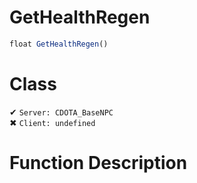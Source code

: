 # GetHealthRegen
```js
float GetHealthRegen()
```
# Class
✔ `Server: CDOTA_BaseNPC`  
✖ `Client: undefined`  

# Function Description

